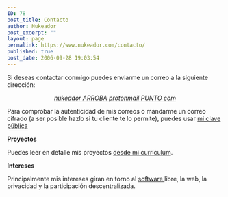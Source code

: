 ```yaml
---
ID: 78
post_title: Contacto
author: Nukeador
post_excerpt: ""
layout: page
permalink: https://www.nukeador.com/contacto/
published: true
post_date: 2006-09-28 19:03:54
---
```

Si deseas contactar conmigo puedes enviarme un correo a la siguiente dirección:
<p style="text-align: center;"><em><a title="¡Contacta!" href="mailto:" data-external="true">nukeador ARROBA protonmail PUNTO com</a></em></p>
Para comprobar la autenticidad de mis correos o mandarme un correo cifrado (a ser posible hazlo si tu cliente te lo permite), puedes usar <a href="/pgp/">mi clave pública</a>

<strong>Proyectos</strong>

Puedes leer en detalle mis proyectos <a href="https://www.nukeador.com/resume/">desde mi currículum</a>.

<strong>Intereses</strong>

Principalmente mis intereses giran en torno al <a title="Wikipedia - Software Libre" href="http://es.wikipedia.org/wiki/Software_Libre" data-external="true">software </a>libre, la web, la privacidad y la participación descentralizada.